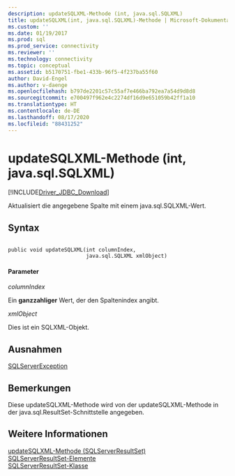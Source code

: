 ```yaml
---
description: updateSQLXML-Methode (int, java.sql.SQLXML)
title: updateSQLXML(int, java.sql.SQLXML)-Methode | Microsoft-Dokumentation
ms.custom: ''
ms.date: 01/19/2017
ms.prod: sql
ms.prod_service: connectivity
ms.reviewer: ''
ms.technology: connectivity
ms.topic: conceptual
ms.assetid: b5170751-fbe1-433b-96f5-4f237ba55f60
author: David-Engel
ms.author: v-daenge
ms.openlocfilehash: b797de2201c57c55af7e466ba792ea7a54d9d8d8
ms.sourcegitcommit: e700497f962e4c2274df16d9e651059b42ff1a10
ms.translationtype: HT
ms.contentlocale: de-DE
ms.lasthandoff: 08/17/2020
ms.locfileid: "88431252"
---
```

# <a name="updatesqlxml-method-int-javasqlsqlxml"></a>updateSQLXML-Methode (int, java.sql.SQLXML)
[!INCLUDE[Driver_JDBC_Download](../../../includes/driver_jdbc_download.md)]

  Aktualisiert die angegebene Spalte mit einem java.sql.SQLXML-Wert.  
  
## <a name="syntax"></a>Syntax  
  
```  
  
public void updateSQLXML(int columnIndex,  
                         java.sql.SQLXML xmlObject)  
```  
  
#### <a name="parameters"></a>Parameter  
 *columnIndex*  
  
 Ein **ganzzahliger** Wert, der den Spaltenindex angibt.  
  
 *xmlObject*  
  
 Dies ist ein SQLXML-Objekt.  
  
## <a name="exceptions"></a>Ausnahmen  
 [SQLServerException](../../../connect/jdbc/reference/sqlserverexception-class.md)  
  
## <a name="remarks"></a>Bemerkungen  
 Diese updateSQLXML-Methode wird von der updateSQLXML-Methode in der java.sql.ResultSet-Schnittstelle angegeben.  
  
## <a name="see-also"></a>Weitere Informationen  
 [updateSQLXML-Methode &#40;SQLServerResultSet&#41;](../../../connect/jdbc/reference/updatesqlxml-method-sqlserverresultset.md)   
 [SQLServerResultSet-Elemente](../../../connect/jdbc/reference/sqlserverresultset-members.md)   
 [SQLServerResultSet-Klasse](../../../connect/jdbc/reference/sqlserverresultset-class.md)  
  
  
